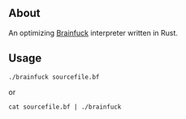 ## About
An optimizing [Brainfuck](http://en.wikipedia.org/wiki/Brainfuck) interpreter written in Rust.

## Usage
`./brainfuck sourcefile.bf`

or

`cat sourcefile.bf | ./brainfuck`
